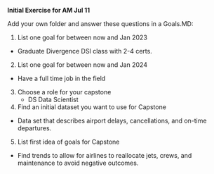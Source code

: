 **Initial Exercise for AM Jul 11**

Add your own folder and answer these questions in a Goals.MD:

1. List one goal for between now and Jan 2023
  * Graduate Divergence DSI class with 2-4 certs.
2. List one goal for between now and Jan 2024
  * Have a full time job in the field
3. Choose a role for your capstone
   * DS Data Scientist
4. Find an initial dataset you want to use for Capstone
  * Data set that describes airport delays, cancellations, and on-time departures.
5. List first idea of goals for Capstone
  * Find trends to allow for airlines to reallocate jets, crews, and maintenance to avoid negative outcomes.
